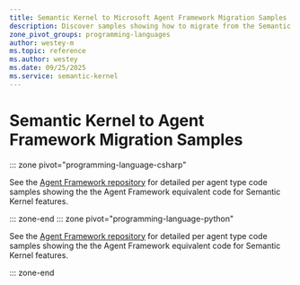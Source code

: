 ```yaml
---
title: Semantic Kernel to Microsoft Agent Framework Migration Samples
description: Discover samples showing how to migrate from the Semantic Kernel Agent Framework to Microsoft Agent Framework
zone_pivot_groups: programming-languages
author: westey-m
ms.topic: reference
ms.author: westey
ms.date: 09/25/2025
ms.service: semantic-kernel
---
```


# Semantic Kernel to Agent Framework Migration Samples

::: zone pivot="programming-language-csharp"

See the [Agent Framework repository](https://github.com/microsoft/agent-framework/tree/main/dotnet/samples/SemanticKernelMigration) for detailed per agent type code samples showing the the Agent Framework equivalent code for Semantic Kernel features.

::: zone-end
::: zone pivot="programming-language-python"

See the [Agent Framework repository](https://github.com/microsoft/agent-framework/tree/main/python/samples/semantic-kernel-migration) for detailed per agent type code samples showing the the Agent Framework equivalent code for Semantic Kernel features.

::: zone-end
